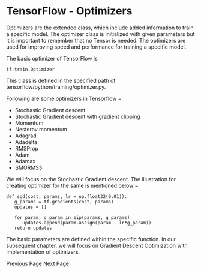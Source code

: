 # TensorFlow - Optimizers
Optimizers are the extended class, which include added information to train a specific model. The optimizer class is initialized with given parameters but it is important to remember that no Tensor is needed. The optimizers are used for improving speed and performance for training a specific model.

The basic optimizer of TensorFlow is −

```
tf.train.Optimizer
```
This class is defined in the specified path of tensorflow/python/training/optimizer.py.

Following are some optimizers in Tensorflow −

   * Stochastic Gradient descent
   * Stochastic Gradient descent with gradient clipping
   * Momentum
   * Nesterov momentum
   * Adagrad
   * Adadelta
   * RMSProp
   * Adam
   * Adamax
   * SMORMS3

We will focus on the Stochastic Gradient descent. The illustration for creating optimizer for the same is mentioned below −

```
def sgd(cost, params, lr = np.float32(0.01)):
   g_params = tf.gradients(cost, params)
   updates = []
   
   for param, g_param in zip(params, g_params):
      updates.append(param.assign(param - lr*g_param))
   return updates
```
The basic parameters are defined within the specific function. In our subsequent chapter, we will focus on Gradient Descent Optimization with implementation of optimizers.


[Previous Page](../tensorflow/tensorflow_hidden_layers_of_perceptron.md) [Next Page](../tensorflow/tensorflow_xor_implementation.md) 
